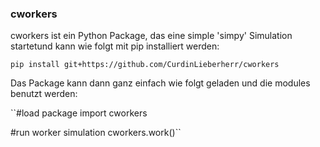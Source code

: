 ### cworkers


cworkers ist ein Python Package, das eine simple 'simpy' Simulation startetund kann wie folgt mit pip installiert werden:

``pip install git+https://github.com/CurdinLieberherr/cworkers``

Das Package kann dann ganz einfach wie folgt geladen und die modules benutzt werden:

  ``#load package
  import cworkers

  #run worker simulation
  cworkers.work()``
